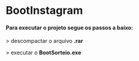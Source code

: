 # BootInstagram

<h4> Para executar o projeto segue os passos a baixo: </h4>

<p> > descompactar o arquivo <strong> .rar </strong></p>
<p> > executar o <strong> BootSorteio.exe </strong></p>
